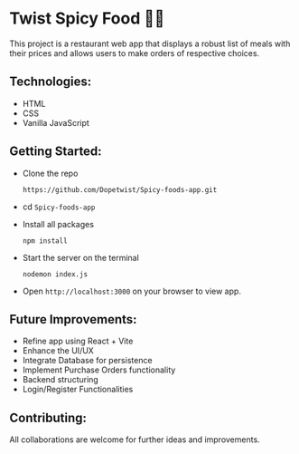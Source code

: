 # Twist Spicy Food 🧆🍕
This project is a restaurant web app that displays a robust list of meals with their prices and allows users to make orders of respective choices.  

## Technologies:  

*   HTML
*   CSS
*   Vanilla JavaScript

## Getting Started:

*   Clone the repo

    `https://github.com/Dopetwist/Spicy-foods-app.git`
    
*   cd `Spicy-foods-app`
  
*   Install all packages

      `npm install`
    
*   Start the server on the terminal

    `nodemon index.js`
    
*   Open `http://localhost:3000` on your browser to view app.

## Future Improvements:

*  Refine app using React + Vite
*  Enhance the UI/UX
*  Integrate Database for persistence
*  Implement Purchase Orders functionality
*  Backend structuring
*  Login/Register Functionalities

## Contributing:

All collaborations are welcome for further ideas and improvements.
